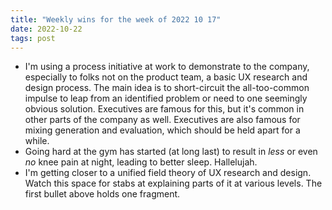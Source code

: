 ```yaml
---
title: "Weekly wins for the week of 2022 10 17"
date: 2022-10-22
tags: post
---
```


- I'm using a process initiative at work to demonstrate to the company, especially to folks not on the product team, a basic UX research and design process. The main idea is to short-circuit the all-too-common impulse to leap from an identified problem or need to one seemingly obvious solution. Executives are famous for this, but it's common in other parts of the company as well. Executives are also famous for mixing generation and evaluation, which should be held apart for a while.
- Going hard at the gym has started (at long last) to result in _less_ or even _no_ knee pain at night, leading to better sleep. Hallelujah.
- I'm getting closer to a unified field theory of UX research and design. Watch this space for stabs at explaining parts of it at various levels. The first bullet above holds one fragment.
